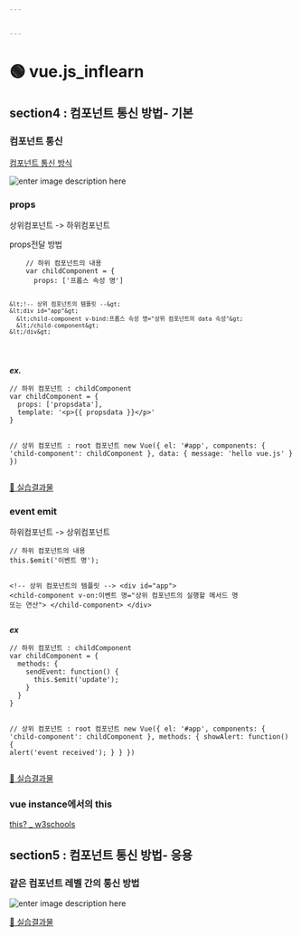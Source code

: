 ```yaml
---


---
```


<h1 id="🟢-vue.js_inflearn">🟢 vue.js_inflearn</h1>
<h2 id="section4--컴포넌트-통신-방법--기본">section4 : 컴포넌트 통신 방법- 기본</h2>
<h3 id="컴포넌트-통신">컴포넌트 통신</h3>
<p><a href="https://joshua1988.github.io/vue-camp/vue/components-communication.html">컴포넌트 통신 방식</a></p>
<p><img src="https://ifh.cc/g/Su2VPH.jpg" alt="enter image description here"></p>
<h3 id="props">props</h3>
<p>상위컴포넌트 -&gt; 하위컴포넌트</p>
<p>props전달 방법</p>
<pre><code>    // 하위 컴포넌트의 내용
    var childComponent = {
      props: ['프롭스 속성 명']
      
      
    &lt;!-- 상위 컴포넌트의 템플릿 --&gt;
    &lt;div id="app"&gt;
      &lt;child-component v-bind:프롭스 속성 명="상위 컴포넌트의 data 속성"&gt;
      &lt;/child-component&gt;
    &lt;/div&gt;
</code></pre>
<p><em><strong>ex.</strong></em></p>
<pre><code>// 하위 컴포넌트 : childComponent
var childComponent = {
  props: ['propsdata'],
  template: '&lt;p&gt;{{ propsdata }}&lt;/p&gt;'
}

// 상위 컴포넌트 : root 컴포넌트
new Vue({
  el: '#app',
  components: {
    'child-component': childComponent
  },
  data: {
    message: 'hello vue.js'
  }
})
</code></pre>
<p><a href="https://github.com/gay0ung/vue_study/blob/master/2.VUE-BEGINNERS_inflearn/playground/props.html">👏 실습결과물</a></p>
<h3 id="event-emit">event emit</h3>
<p>하위컴포넌트 -&gt; 상위컴포넌트</p>
<pre><code>// 하위 컴포넌트의 내용
this.$emit('이벤트 명');


&lt;!-- 상위 컴포넌트의 템플릿 --&gt;
&lt;div id="app"&gt;
  &lt;child-component v-on:이벤트 명="상위 컴포넌트의 실행할 메서드 명 또는 연산"&gt;
  &lt;/child-component&gt;
&lt;/div&gt;
</code></pre>
<p><em><strong>ex</strong></em></p>
<pre><code>// 하위 컴포넌트 : childComponent
var childComponent = {
  methods: {
    sendEvent: function() {
      this.$emit('update');
    }
  }
}

// 상위 컴포넌트 : root 컴포넌트
new Vue({
  el: '#app',
  components: {
    'child-component': childComponent
  },
  methods: {
    showAlert: function() {
      alert('event received');
    }
  }
})
</code></pre>
<p><a href="https://github.com/gay0ung/vue_study/blob/master/2.VUE-BEGINNERS_inflearn/playground/event-emit.html">👏 실습결과물</a></p>
<h3 id="vue-instance에서의-this">vue instance에서의 this</h3>
<p><a href="https://www.w3schools.com/js/js_this.asp">this? _ w3schools</a></p>
<h2 id="section5--컴포넌트-통신-방법--응용">section5 : 컴포넌트 통신 방법- 응용</h2>
<h3 id="같은-컴포넌트-레벨-간의-통신-방법">같은 컴포넌트 레벨 간의 통신 방법</h3>
<p><img src="https://ifh.cc/g/9jmjDr.jpg" alt="enter image description here"></p>
<p><a href="https://github.com/gay0ung/vue_study/blob/master/2.VUE-BEGINNERS_inflearn/playground/component-same-level.html">👏 실습결과물</a></p>

